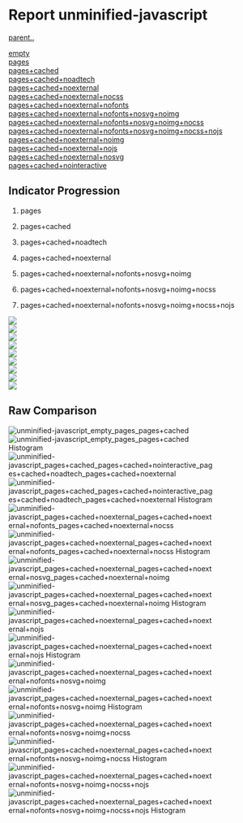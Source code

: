 # Report unminified-javascript

[parent..](./..)  

[empty](./empty/)  
[pages](./pages/)  
[pages+cached](./pages+cached/)  
[pages+cached+noadtech](./pages+cached+noadtech/)  
[pages+cached+noexternal](./pages+cached+noexternal/)  
[pages+cached+noexternal+nocss](./pages+cached+noexternal+nocss/)  
[pages+cached+noexternal+nofonts](./pages+cached+noexternal+nofonts/)  
[pages+cached+noexternal+nofonts+nosvg+noimg](./pages+cached+noexternal+nofonts+nosvg+noimg/)  
[pages+cached+noexternal+nofonts+nosvg+noimg+nocss](./pages+cached+noexternal+nofonts+nosvg+noimg+nocss/)  
[pages+cached+noexternal+nofonts+nosvg+noimg+nocss+nojs](./pages+cached+noexternal+nofonts+nosvg+noimg+nocss+nojs/)  
[pages+cached+noexternal+noimg](./pages+cached+noexternal+noimg/)  
[pages+cached+noexternal+nojs](./pages+cached+noexternal+nojs/)  
[pages+cached+noexternal+nosvg](./pages+cached+noexternal+nosvg/)  
[pages+cached+nointeractive](./pages+cached+nointeractive/)  

## Indicator Progression

1. pages

2. pages+cached

3. pages+cached+noadtech

4. pages+cached+noexternal

5. pages+cached+noexternal+nofonts+nosvg+noimg

6. pages+cached+noexternal+nofonts+nosvg+noimg+nocss

7. pages+cached+noexternal+nofonts+nosvg+noimg+nocss+nojs



![](./progession_score:mean_score:median.png)  
![](./progession_mean_median.png)  
![](./progession_min_max.png)  
![](./progession_range_p90range.png)  
![](./progession_stddev_p90stddev_skewness.png)  
![](./progession_eccentricity_p90eccentricity.png)  
![](./progession_quanta_p90quanta.png)  
![](./progession_quantaRatio_p90quantaRatio.png)  
![](./progession_outlandishness.png)  

## Raw Comparison

![unminified-javascript_empty_pages_pages+cached](./unminified-javascript_empty_pages_pages+cached.png)  
![unminified-javascript_empty_pages_pages+cached Histogram](./unminified-javascript_empty_pages_pages+cached+hist.png)  
![unminified-javascript_pages+cached_pages+cached+nointeractive_pages+cached+noadtech_pages+cached+noexternal](./unminified-javascript_pages+cached_pages+cached+nointeractive_pages+cached+noadtech_pages+cached+noexternal.png)  
![unminified-javascript_pages+cached_pages+cached+nointeractive_pages+cached+noadtech_pages+cached+noexternal Histogram](./unminified-javascript_pages+cached_pages+cached+nointeractive_pages+cached+noadtech_pages+cached+noexternal+hist.png)  
![unminified-javascript_pages+cached+noexternal_pages+cached+noexternal+nofonts_pages+cached+noexternal+nocss](./unminified-javascript_pages+cached+noexternal_pages+cached+noexternal+nofonts_pages+cached+noexternal+nocss.png)  
![unminified-javascript_pages+cached+noexternal_pages+cached+noexternal+nofonts_pages+cached+noexternal+nocss Histogram](./unminified-javascript_pages+cached+noexternal_pages+cached+noexternal+nofonts_pages+cached+noexternal+nocss+hist.png)  
![unminified-javascript_pages+cached+noexternal_pages+cached+noexternal+nosvg_pages+cached+noexternal+noimg](./unminified-javascript_pages+cached+noexternal_pages+cached+noexternal+nosvg_pages+cached+noexternal+noimg.png)  
![unminified-javascript_pages+cached+noexternal_pages+cached+noexternal+nosvg_pages+cached+noexternal+noimg Histogram](./unminified-javascript_pages+cached+noexternal_pages+cached+noexternal+nosvg_pages+cached+noexternal+noimg+hist.png)  
![unminified-javascript_pages+cached+noexternal_pages+cached+noexternal+nojs](./unminified-javascript_pages+cached+noexternal_pages+cached+noexternal+nojs.png)  
![unminified-javascript_pages+cached+noexternal_pages+cached+noexternal+nojs Histogram](./unminified-javascript_pages+cached+noexternal_pages+cached+noexternal+nojs+hist.png)  
![unminified-javascript_pages+cached+noexternal_pages+cached+noexternal+nofonts+nosvg+noimg](./unminified-javascript_pages+cached+noexternal_pages+cached+noexternal+nofonts+nosvg+noimg.png)  
![unminified-javascript_pages+cached+noexternal_pages+cached+noexternal+nofonts+nosvg+noimg Histogram](./unminified-javascript_pages+cached+noexternal_pages+cached+noexternal+nofonts+nosvg+noimg+hist.png)  
![unminified-javascript_pages+cached+noexternal_pages+cached+noexternal+nofonts+nosvg+noimg+nocss](./unminified-javascript_pages+cached+noexternal_pages+cached+noexternal+nofonts+nosvg+noimg+nocss.png)  
![unminified-javascript_pages+cached+noexternal_pages+cached+noexternal+nofonts+nosvg+noimg+nocss Histogram](./unminified-javascript_pages+cached+noexternal_pages+cached+noexternal+nofonts+nosvg+noimg+nocss+hist.png)  
![unminified-javascript_pages+cached+noexternal_pages+cached+noexternal+nofonts+nosvg+noimg+nocss+nojs](./unminified-javascript_pages+cached+noexternal_pages+cached+noexternal+nofonts+nosvg+noimg+nocss+nojs.png)  
![unminified-javascript_pages+cached+noexternal_pages+cached+noexternal+nofonts+nosvg+noimg+nocss+nojs Histogram](./unminified-javascript_pages+cached+noexternal_pages+cached+noexternal+nofonts+nosvg+noimg+nocss+nojs+hist.png)  

<style>
  img {
    max-width: 80%;
  }
</style>
      
